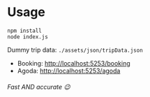 # Usage

```
npm install
node index.js
```
Dummy trip data: `./assets/json/tripData.json`

* Booking: [http://localhost:5253/booking](http://localhost:5253/booking)
* Agoda: [http://localhost:5253/agoda](http://localhost:5253/agoda)

###### Fast AND accurate 😉
